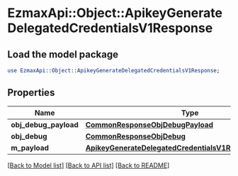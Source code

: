 # EzmaxApi::Object::ApikeyGenerateDelegatedCredentialsV1Response

## Load the model package
```perl
use EzmaxApi::Object::ApikeyGenerateDelegatedCredentialsV1Response;
```

## Properties
Name | Type | Description | Notes
------------ | ------------- | ------------- | -------------
**obj_debug_payload** | [**CommonResponseObjDebugPayload**](CommonResponseObjDebugPayload.md) |  | 
**obj_debug** | [**CommonResponseObjDebug**](CommonResponseObjDebug.md) |  | [optional] 
**m_payload** | [**ApikeyGenerateDelegatedCredentialsV1ResponseMPayload**](ApikeyGenerateDelegatedCredentialsV1ResponseMPayload.md) |  | 

[[Back to Model list]](../README.md#documentation-for-models) [[Back to API list]](../README.md#documentation-for-api-endpoints) [[Back to README]](../README.md)


